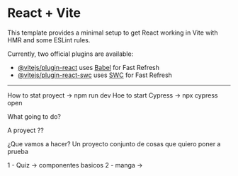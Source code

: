 # React + Vite

This template provides a minimal setup to get React working in Vite with HMR and some ESLint rules.

Currently, two official plugins are available:

- [@vitejs/plugin-react](https://github.com/vitejs/vite-plugin-react/blob/main/packages/plugin-react/README.md) uses [Babel](https://babeljs.io/) for Fast Refresh
- [@vitejs/plugin-react-swc](https://github.com/vitejs/vite-plugin-react-swc) uses [SWC](https://swc.rs/) for Fast Refresh

---

How to stat proyect -> npm run dev
Hoe to start Cypress -> npx cypress open

What going to do?

A proyect ??

¿Que vamos a hacer?
Un proyecto conjunto de cosas que quiero poner a prueba

1 - Quiz -> componentes basicos
2 - manga ->
